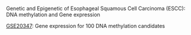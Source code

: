 Genetic and Epigenetic of Esophageal Squamous Cell Carcinoma (ESCC): DNA methylation and Gene expression

[GSE20347](GSE20347_ESCS.EXP.diff.txt): Gene expression for 100 DNA methylation candidates

